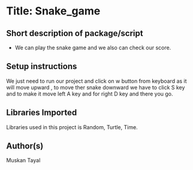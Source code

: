 # Title: Snake_game

## Short description of package/script

- We can play the snake game and we also can check our score.

## Setup instructions

We just need to run our project and click on w button from keyboard as it will move upward , to move ther snake downward we have to click  S key and to make it move left A key and for right D key and there you go.

## Libraries Imported

Libraries used in this project is Random, Turtle, Time.



## Author(s) 

Muskan Tayal


